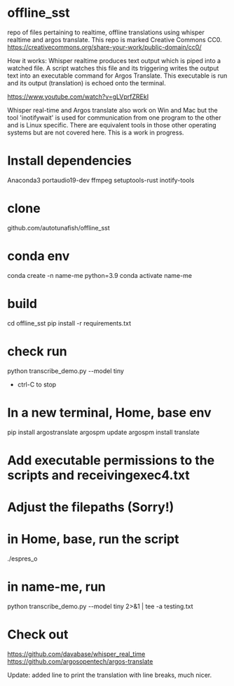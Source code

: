 # offline_sst
repo of files pertaining to realtime, offline translations using whisper realtime and argos translate. This repo is marked Creative Commons CC0. https://creativecommons.org/share-your-work/public-domain/cc0/

How it works: Whisper realtime produces text output which is piped into a watched file. A script watches this file and its triggering writes the output text into an executable command for Argos Translate. This executable is run and its output (translation) is echoed onto the terminal.

https://www.youtube.com/watch?v=gLVprfZREkI

Whisper real-time and Argos translate also work on Win and Mac but the tool 'inotifywait' is used for communication from one program to the other and is Linux specific. There are equivalent tools in those other operating systems but are not covered here. This is a work in progress.

# Install dependencies
Anaconda3
portaudio19-dev
ffmpeg
setuptools-rust
inotify-tools

# clone
github.com/autotunafish/offline_sst

# conda env
conda create -n name-me python=3.9
conda activate name-me

# build
cd offline_sst
pip install -r requirements.txt

# check run
python transcribe_demo.py --model tiny 

- ctrl-C to stop

# In a new terminal, Home, base env
pip install argostranslate
argospm update
argospm install translate

# Add executable permissions to the scripts and receivingexec4.txt
# Adjust the filepaths (Sorry!)

# in Home, base, run the script
./espres_o

# in name-me, run
python transcribe_demo.py --model tiny 2>&1 | tee -a testing.txt

# Check out
https://github.com/davabase/whisper_real_time
https://github.com/argosopentech/argos-translate

Update: added line to print the translation with line breaks, much nicer.
